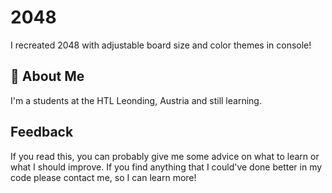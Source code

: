 
# 2048

I recreated 2048 with adjustable board size and color themes in console!


## 🚀 About Me
I'm a students at the HTL Leonding, Austria and still learning.
## Feedback

If you read this, you can probably give me some advice on what to learn or what I should improve. If you find anything that I could've done better in my code please contact me, so I can learn more!